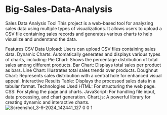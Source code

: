 # Big-Sales-Data-Analysis

Sales Data Analysis Tool
This project is a web-based tool for analyzing sales data using multiple types of visualizations. It allows users to upload a CSV file containing sales records and generates various charts to help visualize and understand the data.

Features
CSV Data Upload: Users can upload CSV files containing sales data.
Dynamic Charts: Automatically generates and displays various types of charts, including:
Pie Chart: Shows the percentage distribution of total sales among different products.
Bar Chart: Displays total sales per product as bars.
Line Chart: Illustrates total sales trends over products.
Doughnut Chart: Represents sales distribution with a central hole for enhanced visual appeal.
Interactive Results Table: Displays the processed sales data in a tabular format.
Technologies Used
HTML: For structuring the web page.
CSS: For styling the page and charts.
JavaScript: For handling file input, data processing, and chart generation.
Chart.js: A powerful library for creating dynamic and interactive charts.
![Screenshot_3-9-2024_142441_127 0 0 1](https://github.com/user-attachments/assets/542cf11c-dc0b-418e-b054-7e18395c6768)
